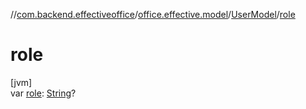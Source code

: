 //[com.backend.effectiveoffice](IdeaProjects/labs-office-elevator/effectiveOfficeBackend/documentation/gfm/index.md)/[office.effective.model](IdeaProjects/labs-office-elevator/effectiveOfficeBackend/documentation/gfm/com.backend.effectiveoffice/office.effective.model/index.md)/[UserModel](IdeaProjects/labs-office-elevator/effectiveOfficeBackend/documentation/gfm/com.backend.effectiveoffice/office.effective.model/-user-model/index.md)/[role](IdeaProjects/labs-office-elevator/effectiveOfficeBackend/documentation/gfm/com.backend.effectiveoffice/office.effective.model/-user-model/role.md)

# role

[jvm]\
var [role](IdeaProjects/labs-office-elevator/effectiveOfficeBackend/documentation/gfm/com.backend.effectiveoffice/office.effective.model/-user-model/role.md): [String](https://kotlinlang.org/api/latest/jvm/stdlib/kotlin/-string/index.html)?
